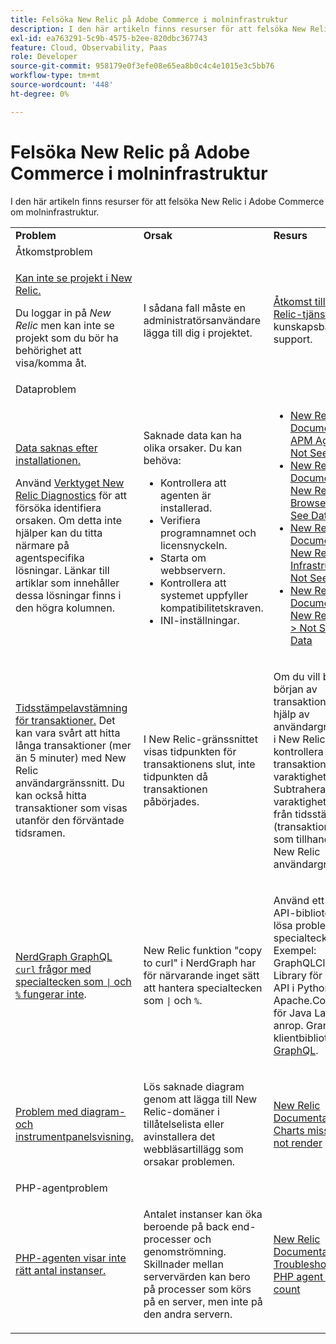 ```yaml
---
title: Felsöka New Relic på Adobe Commerce i molninfrastruktur
description: I den här artikeln finns resurser för att felsöka New Relic i Adobe Commerce om molninfrastruktur.
exl-id: ea763291-5c9b-4575-b2ee-820dbc367743
feature: Cloud, Observability, Paas
role: Developer
source-git-commit: 958179e0f3efe08e65ea8b0c4c4e1015e3c5bb76
workflow-type: tm+mt
source-wordcount: '448'
ht-degree: 0%

---
```


# Felsöka New Relic på Adobe Commerce i molninfrastruktur

I den här artikeln finns resurser för att felsöka New Relic i Adobe Commerce om molninfrastruktur.

<table>
<tbody>
<tr>
<td class="wysiwyg-text-align-center"><strong>Problem</strong></td>
<td class="wysiwyg-text-align-center"><strong>Orsak</strong></td>
<td class="wysiwyg-text-align-center"><strong>Resurs</strong></td>
</tr>
<tr>
<td class="wysiwyg-text-align-center" colspan="3">Åtkomstproblem</td>
</tr>
<tr>
<td>
<p><u>Kan inte se projekt i New Relic.</u></p>
<p>Du loggar in på <em>New Relic</em> men kan inte se projekt som du bör ha behörighet att visa/komma åt.</p>
</td>
<td>
<p>I sådana fall måste en administratörsanvändare lägga till dig i projektet.</p>
</td>
<td>
<p><a href="https://experienceleague.adobe.com/docs/commerce-knowledge-base/kb/faq/access-new-relic-services.html">Åtkomst till New Relic-tjänster</a> i vår kunskapsbas för support.</p>
</td>
</tr>
<tr>
<td class="wysiwyg-text-align-center" colspan="3">Dataproblem</td>
</tr>
<tr>
<td>
<p><u>Data saknas efter installationen.</u></p>
<p>Använd <a href="https://docs.newrelic.com/docs/agents/manage-apm-agents/troubleshooting/new-relic-diagnostics">Verktyget New Relic Diagnostics</a> för att försöka identifiera orsaken. Om detta inte hjälper kan du titta närmare på agentspecifika lösningar. Länkar till artiklar som innehåller dessa lösningar finns i den högra kolumnen.</p>
</td>
<td>
<p>Saknade data kan ha olika orsaker. Du kan behöva:</p>
<ul>
<li>Kontrollera att agenten är installerad.</li>
<li>Verifiera programnamnet och licensnyckeln.</li>
<li>Starta om webbservern.</li>
<li>Kontrollera att systemet uppfyller kompatibilitetskraven.</li>
<li>INI-inställningar.</li>
</ul>
</td>
<td>
<ul>
<li><a href="https://docs.newrelic.com/docs/agents/manage-apm-agents/troubleshooting/not-seeing-data#apm-agents">New Relic Documentation &gt; APM Agents &gt; Not Seeing Data</a></li>
<li><a href="https://docs.newrelic.com/docs/agents/manage-apm-agents/troubleshooting/not-seeing-data#browser-agent">New Relic Documentation &gt; New Relic Browser &gt; Not See Data</a></li>
<li><a href="https://docs.newrelic.com/docs/agents/manage-apm-agents/troubleshooting/not-seeing-data#infrastructure-agents">New Relic Documentation &gt; New Relic Infrastructure &gt; Not Seeing Data</a></li>
<li><a href="https://docs.newrelic.com/docs/agents/manage-apm-agents/troubleshooting/not-seeing-data#mobile-agents">New Relic Documentation &gt; New Relic Mobile &gt; Not Seeing Data</a></li>
</ul>
</td>
</tr>
<tr>
<td>
<p><u>Tidsstämpelavstämning för transaktioner.</u> Det kan vara svårt att hitta långa transaktioner (mer än 5 minuter) med New Relic användargränssnitt. Du kan också hitta transaktioner som visas utanför den förväntade tidsramen.</p>
</td>
<td>
<p>I New Relic-gränssnittet visas tidpunkten för transaktionens slut, inte tidpunkten då transaktionen påbörjades.</p>
</td>
<td>
<p>Om du vill beräkna början av transaktionen med hjälp av användargränssnittet i New Relic ska du kontrollera transaktionens varaktighet. Subtrahera varaktighetsbeloppet från tidsstämpeln (transaktionens slut) som tillhandahålls av New Relic användargränssnitt.</p>
</td>
</tr>
<tr>
<td>
<p><u>NerdGraph GraphQL <code>curl</code> frågor med specialtecken som <code>|</code> och <code>%</code> fungerar inte</u>.</p>
</td>
<td>
<p>New Relic funktion "copy to curl" i NerdGraph har för närvarande inget sätt att hantera specialtecken som <code>|</code> och <code>%</code>.</p>
</td>
<td>
<p>Använd ett annat API-bibliotek för att lösa problemet med specialtecken. Exempel: GraphQLClient Library för Graphql API i Python, eller Apache.Commons för Java Language-anrop. Granska klientbibliotek på <a href="https://graphql.org/code/">GraphQL</a>.</p>
</td>
</tr>
<tr>
<td>
<p><u>Problem med diagram- och instrumentpanelsvisning.</u></p>
</td>
<td>
<p>Lös saknade diagram genom att lägga till New Relic-domäner i tillåtelselista eller avinstallera det webbläsartillägg som orsakar problemen.</p>
</td>
<td>
<p><a href="https://docs.newrelic.com/docs/apm/new-relic-apm/troubleshooting/charts-missing-or-do-not-render">New Relic Documentation &gt; Charts missing or do not render</a> </p>
</td>
</tr>
<tr>
<td class="wysiwyg-text-align-center" colspan="3">PHP-agentproblem</td>
</tr>
<tr>
<td>
<p><u>PHP-agenten visar inte rätt antal instanser.</u></p>
</td>
<td>
<p>Antalet instanser kan öka beroende på back end-processer och genomströmning. Skillnader mellan servervärden kan bero på processer som körs på en server, men inte på den andra servern.</p>
</td>
<td>
<p><a href="https://docs.newrelic.com/docs/agents/php-agent/troubleshooting/troubleshoot-php-agent-instance-count">New Relic Documentation &gt; Troubleshoot the PHP agent instance count</a> </p>
</td>
</tr>
</tbody>
</table>
